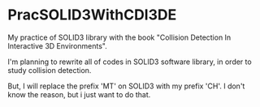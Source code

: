 # PracSOLID3WithCDI3DE
My practice of SOLID3 library with the book "Collision Detection In Interactive 3D Environments".



I'm planning to rewrite all of codes in SOLID3 software library, in order to study collision detection.

But, I will replace the prefix 'MT' on SOLID3 with my prefix 'CH'. I don't know the reason, but i just want to do that.